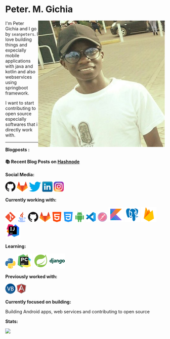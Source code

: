 # Peter. M. Gichia

<img src="images/peter.jpg" align="right" />

I'm Peter Gichia and I go by `seanpeters`. I love building things and expecially mobile applications with java and kotlin and also webservices using springboot framework.

I want to start contributing to open source especially softwares that i directly work with. 

---


**Blogposts :**

#### :books: Recent Blog Posts on <a href="https://hashnode.com/@seanpeters"> Hashnode </a>
<!-- BLOGPOSTS:START -->
<!-- BLOGPOSTS:END -->


**Social Media:**

[![GitHub](icons/github.png)](https://github.com/Peter-cloud-web)
[![GitLab](icons/gitlab.png)](https://gitlab.com/Peter-cloud-web)
[![Twitter](icons/twitter.png)](https://twitter.com/gichia_p)
[![LinkedIn](icons/linkedin.png)](https://www.linkedin.com/in/peter-gichia-b014b5130/)
[![Instagram](icons/instagram.png)]()


**Currently working with:**


<a href="https://git-scm.com/" title="Git"><img src="icons/git.png" /></a>
<a href="https://www.java.com/en/" title="Java"><img src="icons/java.png" /></a>
<a href="https://github.com/" title="GitHub"><img src="icons/github.png" /></a>
<a href="https://gitlab.com/" title="GitLab"><img src="icons/gitlab.png" /></a>
<a href="https://developer.mozilla.org/en-US/docs/Web/HTML" title="HTML"><img src="icons/html.png" /></a>
<a href="https://en.wikipedia.org/wiki/CSS" title="CSS"><img src="icons/css-3.png" /></a>
<a href="https://www.android.com/" title="Android"><img src="icons/android.png" /></a>
<a href="https://code.visualstudio.com/" title="Visual Studio Code"><img src="icons/vscode.png" /></a>
<a href="https://www.postman.com/" title="Postman"><img src="icons/postman.png" /></a>
<a href="https://kotlinlang.org/" title="Kotlin"><img src="icons/ikotlin.png" /></a>
<a href="https://www.postgresql.org/" title="Postgresql"><img src="icons/postgres.png" /></a>
<a href="https://firebase.google.com/" title="Firebase"><img src="icons/firebase.png" /></a>
<a href="https://www.jetbrains.com/" title="Intellij IDEA"><img src="icons/intellij.png" /></a>


**Learning:**

<a href="https://www.python.org/" title="Python"><img src="icons/python.png" /></a>
<a href="https://www.jetbrains.com/pycharm/" title="Pycharm"><img src="icons/pycharm.png" /></a>
<a href="https://spring.io/projects/spring-boot" title="Springboot Framework"><img src="icons/spring.png" /></a>
<a href="https://www.djangoproject.com/" title="Django Rest  Framework"><img src="icons/django.png" /></a>


**Previously worked with:**

<a href="https://docs.microsoft.com/en-us/dotnet/visual-basic/" title="Visual Basic"><img src="icons/vbnet.png" /></a>
<a href="https://angular.io/" title="Angular"><img src="icons/angular.png" /></a>


**Currently focused on building:**

Building Android apps, web services and contributing to open source

**Stats:**

<img src="https://github-readme-stats.vercel.app/api?username=Peter-cloud-web&&show_icons=true&title_color=ffffff&icon_color=bb2acf&text_color=daf7dc&bg_color=151515">



